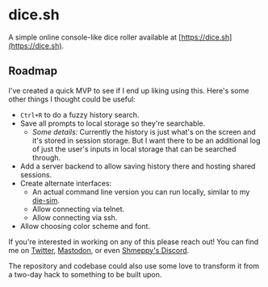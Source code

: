 # dice.sh

A simple online console-like dice roller available at [https://dice.sh](https://dice.sh).

## Roadmap

I've created a quick MVP to see if I end up liking using this. Here's some other things I thought could be useful:

* `Ctrl+R` to do a fuzzy history search.
* Save all prompts to local storage so they're searchable.
    * *Some details:* Currently the history is just what's on the screen and it's stored in session storage. But I want there to be an additional log of just the user's inputs in local storage that can be searched through.
* Add a server backend to allow saving history there and hosting shared sessions.
* Create alternate interfaces:
    * An actual command line version you can run locally, similar to my [die-sim](https://github.com/itsjohncs/die-sim).
    * Allow connecting via telnet.
    * Allow connecting via ssh.
* Allow choosing color scheme and font.

If you're interested in working on any of this please reach out! You can find me on [Twitter](https://x.com/itsjohncs), [Mastodon](https://tech.lgbt/@johncs), or even [Shmeppy's Discord](https://discord.gg/Q246DD5).

The repository and codebase could also use some love to transform it from a two-day hack to something to be built upon.
